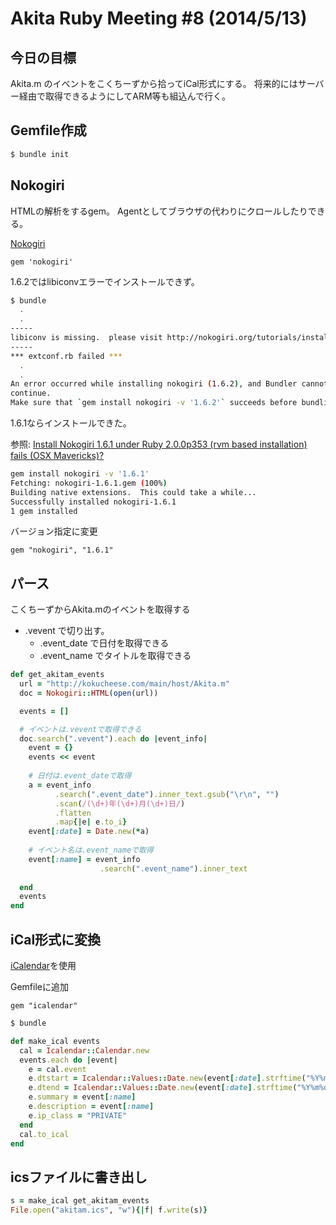 # Akita Ruby Meeting #8 (2014/5/13)


## 今日の目標

Akita.m のイベントをこくちーずから拾ってiCal形式にする。
将来的にはサーバー経由で取得できるようにしてARM等も組込んで行く。

## Gemfile作成

```sh
$ bundle init
```

## Nokogiri

HTMLの解析をするgem。
Agentとしてブラウザの代わりにクロールしたりできる。

[Nokogiri](http://nokogiri.org)

```Gemfile
gem 'nokogiri'
```

1.6.2ではlibiconvエラーでインストールできず。

```sh
$ bundle
  .
  .
-----
libiconv is missing.  please visit http://nokogiri.org/tutorials/installing_nokogiri.html for help with installing dependencies.
-----
*** extconf.rb failed ***
  .
  .
An error occurred while installing nokogiri (1.6.2), and Bundler cannot
continue.
Make sure that `gem install nokogiri -v '1.6.2'` succeeds before bundling.
```

1.6.1ならインストールできた。

参照:
[Install Nokogiri 1.6.1 under Ruby 2.0.0p353 (rvm based installation) fails (OSX Mavericks)?](http://stackoverflow.com/questions/20890808/install-nokogiri-1-6-1-under-ruby-2-0-0p353-rvm-based-installation-fails-osx)

```sh
gem install nokogiri -v '1.6.1'
Fetching: nokogiri-1.6.1.gem (100%)
Building native extensions.  This could take a while...
Successfully installed nokogiri-1.6.1
1 gem installed
```

バージョン指定に変更

```Gemfile
gem "nokogiri", "1.6.1"
```


## パース

こくちーずからAkita.mのイベントを取得する

- .vevent で切り出す。
	- .event_date で日付を取得できる
	- .event_name でタイトルを取得できる

```myclass2ical.rb
def get_akitam_events
  url = "http://kokucheese.com/main/host/Akita.m"
  doc = Nokogiri::HTML(open(url))

  events = []

  # イベントは.veventで取得できる
  doc.search(".vevent").each do |event_info|
    event = {}
    events << event
  
    # 日付は.event_dateで取得
    a = event_info
          .search(".event_date").inner_text.gsub("\r\n", "")
          .scan(/(\d+)年(\d+)月(\d+)日/)
          .flatten
          .map{|e| e.to_i}
    event[:date] = Date.new(*a)
  
    # イベント名は.event_nameで取得
    event[:name] = event_info
                    .search(".event_name").inner_text
            
  end
  events
end
```

## iCal形式に変換

[iCalendar](https://github.com/icalendar/icalendar)を使用

Gemfileに追加

```Gemfile
gem "icalendar"
```

```sh
$ bundle
```

```myclass2ical.rb
def make_ical events
  cal = Icalendar::Calendar.new
  events.each do |event|
    e = cal.event
    e.dtstart = Icalendar::Values::Date.new(event[:date].strftime("%Y%m%d"))
    e.dtend = Icalendar::Values::Date.new(event[:date].strftime("%Y%m%d"))
    e.summary = event[:name]
    e.description = event[:name]
    e.ip_class = "PRIVATE"
  end
  cal.to_ical
end
```

## icsファイルに書き出し
```myclass2ical.rb
s = make_ical get_akitam_events
File.open("akitam.ics", "w"){|f| f.write(s)}
```
